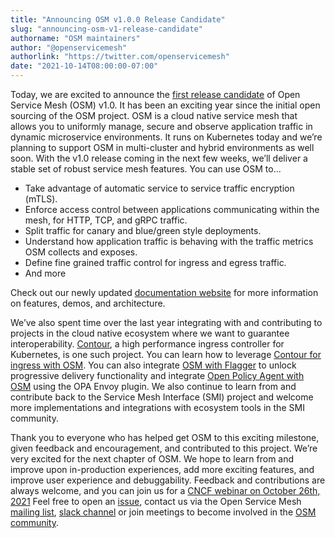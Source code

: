 ```yaml
---
title: "Announcing OSM v1.0.0 Release Candidate"
slug: "announcing-osm-v1-release-candidate"
authorname: "OSM maintainers"
author: "@openservicemesh"
authorlink: "https://twitter.com/openservicemesh"
date: "2021-10-14T08:00:00-07:00"
---
```


Today, we are excited to announce the [first release candidate](https://github.com/openservicemesh/osm/releases/tag/v1.0.0-rc.1) of Open Service Mesh (OSM) v1.0. It has been an exciting year since the initial open sourcing of the OSM project. OSM is a cloud native service mesh that allows you to uniformly manage, secure and observe application traffic in dynamic microservice environments. It runs on Kubernetes today and we’re planning to support OSM in multi-cluster and hybrid environments as well soon. With the v1.0 release coming in the next few weeks, we’ll deliver a stable set of robust service mesh features. You can use OSM to...

<!--more-->

* Take advantage of automatic service to service traffic encryption (mTLS).
* Enforce access control between applications communicating within the mesh, for HTTP, TCP, and gRPC traffic.  
* Split traffic for canary and blue/green style deployments.
* Understand how application traffic is behaving with the traffic metrics OSM collects and exposes.
* Define fine grained traffic control for ingress and egress traffic.
* And more

Check out our newly updated [documentation website](https://docs.openservicemesh.io/) for more information on features, demos, and architecture.

We’ve also spent time over the last year integrating with and contributing to projects in the cloud native ecosystem where we want to guarantee interoperability. [Contour](https://projectcontour.io/), a high performance ingress controller for Kubernetes, is one such project. You can learn how to leverage [Contour for ingress with OSM](https://docs.openservicemesh.io/docs/demos/ingress_contour/). You can also integrate [OSM with Flagger](https://docs.flagger.app/tutorials/osm-progressive-delivery) to unlock progressive delivery functionality and integrate [Open Policy Agent with OSM](https://docs.openservicemesh.io/docs/guides/integrations/external_auth_opa/#osm-with-opa-plugin-external-authorization-walkthrough) using the OPA Envoy plugin. We also continue to learn from and contribute back to the Service Mesh Interface (SMI) project and welcome more implementations and integrations with ecosystem tools in the SMI community.

Thank you to everyone who has helped get OSM to this exciting milestone, given feedback and encouragement, and contributed to this project. We’re very excited for the next chapter of OSM. We hope to learn from and improve upon in-production experiences, add more exciting features, and improve user experience and debuggability. Feedback and contributions are always welcome, and you can join us for a [CNCF webinar on October 26th, 2021](https://community.cncf.io/events/details/cncf-cncf-online-programs-presents-cncf-live-webinarsecuring-your-workload-communications-with-open-service-mesh/) Feel free to open an [issue](https://github.com/openservicemesh/osm/issues), contact us via the Open Service Mesh [mailing list](https://groups.google.com/g/openservicemesh), [slack channel](https://cloud-native.slack.com/archives/C018794NV1C) or join meetings to become involved in the [OSM community](https://github.com/openservicemesh/osm/#community).